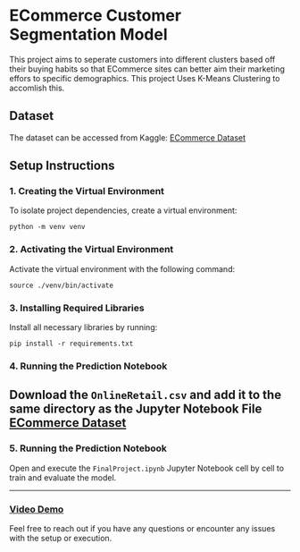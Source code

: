 # ECommerce Customer Segmentation Model

This project aims to seperate customers into different clusters based off their buying habits so that ECommerce sites can better aim their marketing effors to specific demographics. This project Uses K-Means Clustering to accomlish this.

## Dataset

The dataset can be accessed from Kaggle:
[ECommerce Dataset](https://archive.ics.uci.edu/dataset/352/online+retail)

## Setup Instructions

### 1. Creating the Virtual Environment

To isolate project dependencies, create a virtual environment:

```
python -m venv venv
```

### 2. Activating the Virtual Environment

Activate the virtual environment with the following command:

```
source ./venv/bin/activate
```

### 3. Installing Required Libraries

Install all necessary libraries by running:

```
pip install -r requirements.txt
```


### 4. Running the Prediction Notebook

Download the `OnlineRetail.csv` and add it to the same directory as the Jupyter Notebook File
[ECommerce Dataset](https://drive.google.com/file/d/1k-fB3mrmDavRLdq9cWbXyt6saubUe_v7/view?usp=sharing)
---


### 5. Running the Prediction Notebook

Open and execute the `FinalProject.ipynb` Jupyter Notebook cell by cell to train and evaluate the model.

---

### [Video Demo](https://drive.google.com/file/d/1AjHgeNjjBttrFrfH3EcwSRvtzVKKOUbo/view?usp=sharing)




Feel free to reach out if you have any questions or encounter any issues with the setup or execution.
